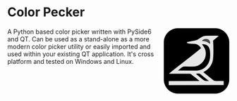 # Color Pecker
<img src="colorpecker/resources/woodpecker-icon.svg" style="float:right; margin-left:20px; width:150px;" />
A Python based color picker written with PySide6 and QT. Can be used as a stand-alone as a more modern color picker utility or easily imported and used within your existing QT application. It's cross platform and tested on Windows and Linux.


